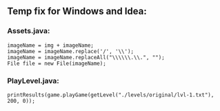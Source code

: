 ## Temp fix for Windows and Idea:

### Assets.java:

```
imageName = img + imageName;
imageName = imageName.replace('/', '\\');
imageName = imageName.replaceAll("\\\\\\.\\.", "");
File file = new File(imageName);
```

### PlayLevel.java:

```
printResults(game.playGame(getLevel("./levels/original/lvl-1.txt"), 200, 0));
```